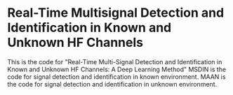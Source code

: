 # Real-Time Multisignal Detection and Identification in Known and Unknown HF Channels
This is the code for "Real-Time Multi-Signal Detection and Identification in Known and Unknown HF Channels: A Deep Learning Method"
MSDIN is the code for signal detection and identification in known environment.
MAAN is the code for signal detection and identification in unknown environment.
